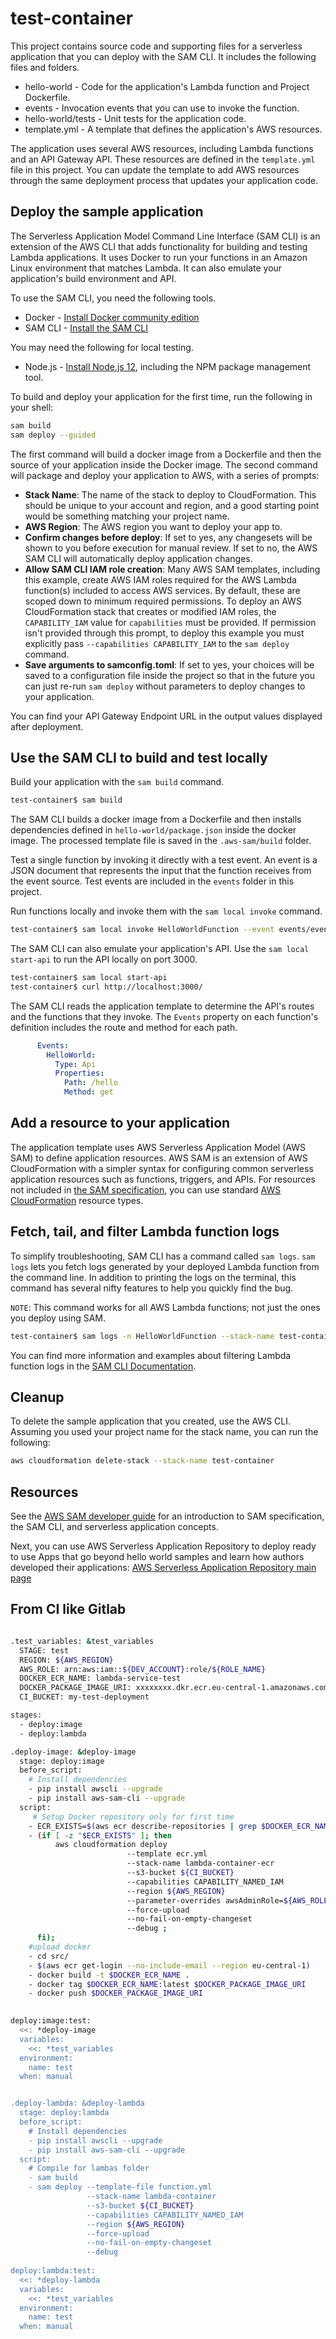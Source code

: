 # test-container

This project contains source code and supporting files for a serverless application that you can deploy with the SAM CLI. It includes the following files and folders.

- hello-world - Code for the application's Lambda function and Project Dockerfile.
- events - Invocation events that you can use to invoke the function.
- hello-world/tests - Unit tests for the application code.
- template.yml - A template that defines the application's AWS resources.

The application uses several AWS resources, including Lambda functions and an API Gateway API. These resources are defined in the `template.yml` file in this project. You can update the template to add AWS resources through the same deployment process that updates your application code.

## Deploy the sample application

The Serverless Application Model Command Line Interface (SAM CLI) is an extension of the AWS CLI that adds functionality for building and testing Lambda applications. It uses Docker to run your functions in an Amazon Linux environment that matches Lambda. It can also emulate your application's build environment and API.

To use the SAM CLI, you need the following tools.

* Docker - [Install Docker community edition](https://hub.docker.com/search/?type=edition&offering=community)
* SAM CLI - [Install the SAM CLI](https://docs.aws.amazon.com/serverless-application-model/latest/developerguide/serverless-sam-cli-install.html)

You may need the following for local testing.

* Node.js - [Install Node.js 12](https://nodejs.org/en/), including the NPM package management tool.

To build and deploy your application for the first time, run the following in your shell:

```bash
sam build
sam deploy --guided
```

The first command will build a docker image from a Dockerfile and then the source of your application inside the Docker image. The second command will package and deploy your application to AWS, with a series of prompts:

* **Stack Name**: The name of the stack to deploy to CloudFormation. This should be unique to your account and region, and a good starting point would be something matching your project name.
* **AWS Region**: The AWS region you want to deploy your app to.
* **Confirm changes before deploy**: If set to yes, any changesets will be shown to you before execution for manual review. If set to no, the AWS SAM CLI will automatically deploy application changes.
* **Allow SAM CLI IAM role creation**: Many AWS SAM templates, including this example, create AWS IAM roles required for the AWS Lambda function(s) included to access AWS services. By default, these are scoped down to minimum required permissions. To deploy an AWS CloudFormation stack that creates or modified IAM roles, the `CAPABILITY_IAM` value for `capabilities` must be provided. If permission isn't provided through this prompt, to deploy this example you must explicitly pass `--capabilities CAPABILITY_IAM` to the `sam deploy` command.
* **Save arguments to samconfig.toml**: If set to yes, your choices will be saved to a configuration file inside the project so that in the future you can just re-run `sam deploy` without parameters to deploy changes to your application.

You can find your API Gateway Endpoint URL in the output values displayed after deployment.

## Use the SAM CLI to build and test locally

Build your application with the `sam build` command.

```bash
test-container$ sam build
```

The SAM CLI builds a docker image from a Dockerfile and then installs dependencies defined in `hello-world/package.json` inside the docker image. The processed template file is saved in the `.aws-sam/build` folder.

Test a single function by invoking it directly with a test event. An event is a JSON document that represents the input that the function receives from the event source. Test events are included in the `events` folder in this project.

Run functions locally and invoke them with the `sam local invoke` command.

```bash
test-container$ sam local invoke HelloWorldFunction --event events/event.json
```

The SAM CLI can also emulate your application's API. Use the `sam local start-api` to run the API locally on port 3000.

```bash
test-container$ sam local start-api
test-container$ curl http://localhost:3000/
```

The SAM CLI reads the application template to determine the API's routes and the functions that they invoke. The `Events` property on each function's definition includes the route and method for each path.

```yaml
      Events:
        HelloWorld:
          Type: Api
          Properties:
            Path: /hello
            Method: get
```

## Add a resource to your application
The application template uses AWS Serverless Application Model (AWS SAM) to define application resources. AWS SAM is an extension of AWS CloudFormation with a simpler syntax for configuring common serverless application resources such as functions, triggers, and APIs. For resources not included in [the SAM specification](https://github.com/awslabs/serverless-application-model/blob/master/versions/2016-10-31.md), you can use standard [AWS CloudFormation](https://docs.aws.amazon.com/AWSCloudFormation/latest/UserGuide/aws-template-resource-type-ref.html) resource types.

## Fetch, tail, and filter Lambda function logs

To simplify troubleshooting, SAM CLI has a command called `sam logs`. `sam logs` lets you fetch logs generated by your deployed Lambda function from the command line. In addition to printing the logs on the terminal, this command has several nifty features to help you quickly find the bug.

`NOTE`: This command works for all AWS Lambda functions; not just the ones you deploy using SAM.

```bash
test-container$ sam logs -n HelloWorldFunction --stack-name test-container --tail
```

You can find more information and examples about filtering Lambda function logs in the [SAM CLI Documentation](https://docs.aws.amazon.com/serverless-application-model/latest/developerguide/serverless-sam-cli-logging.html).

## Cleanup

To delete the sample application that you created, use the AWS CLI. Assuming you used your project name for the stack name, you can run the following:

```bash
aws cloudformation delete-stack --stack-name test-container
```

## Resources

See the [AWS SAM developer guide](https://docs.aws.amazon.com/serverless-application-model/latest/developerguide/what-is-sam.html) for an introduction to SAM specification, the SAM CLI, and serverless application concepts.

Next, you can use AWS Serverless Application Repository to deploy ready to use Apps that go beyond hello world samples and learn how authors developed their applications: [AWS Serverless Application Repository main page](https://aws.amazon.com/serverless/serverlessrepo/)


## From CI like Gitlab

```bash

.test_variables: &test_variables
  STAGE: test
  REGION: ${AWS_REGION}
  AWS_ROLE: arn:aws:iam::${DEV_ACCOUNT}:role/${ROLE_NAME}
  DOCKER_ECR_NAME: lambda-service-test
  DOCKER_PACKAGE_IMAGE_URI: xxxxxxxx.dkr.ecr.eu-central-1.amazonaws.com/${DOCKER_ECR_NAME}:latest
  CI_BUCKET: my-test-deployment

stages:
  - deploy:image
  - deploy:lambda

.deploy-image: &deploy-image
  stage: deploy:image
  before_script:
    # Install dependencies
    - pip install awscli --upgrade
    - pip install aws-sam-cli --upgrade
  script:
     # Setup Docker repository only for first time
    - ECR_EXISTS=$(aws ecr describe-repositories | grep $DOCKER_ECR_NAME || true)
    - (if [ -z "$ECR_EXISTS" ]; then
          aws cloudformation deploy 
                          --template ecr.yml
                          --stack-name lambda-container-ecr
                          --s3-bucket ${CI_BUCKET}
                          --capabilities CAPABILITY_NAMED_IAM
                          --region ${AWS_REGION} 
                          --parameter-overrides awsAdminRole=${AWS_ROLE} stage=${STAGE} Name=${DOCKER_ECR_NAME}
                          --force-upload
                          --no-fail-on-empty-changeset
                          --debug ;
      fi);
    #upload docker
    - cd src/
    - $(aws ecr get-login --no-include-email --region eu-central-1)
    - docker build -t $DOCKER_ECR_NAME .
    - docker tag $DOCKER_ECR_NAME:latest $DOCKER_PACKAGE_IMAGE_URI
    - docker push $DOCKER_PACKAGE_IMAGE_URI

      
deploy:image:test:
  <<: *deploy-image
  variables:
    <<: *test_variables
  environment:
    name: test
  when: manual


.deploy-lambda: &deploy-lambda
  stage: deploy:lambda
  before_script:
    # Install dependencies
    - pip install awscli --upgrade
    - pip install aws-sam-cli --upgrade
  script:
    # Compile for lambas folder
    - sam build
    - sam deploy --template-file function.yml 
                 --stack-name lambda-container
                 --s3-bucket ${CI_BUCKET}
                 --capabilities CAPABILITY_NAMED_IAM 
                 --region ${AWS_REGION} 
                 --force-upload
                 --no-fail-on-empty-changeset
                 --debug
      
deploy:lambda:test:
  <<: *deploy-lambda
  variables:
    <<: *test_variables
  environment:
    name: test
  when: manual

```
